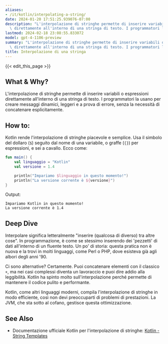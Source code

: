 ```yaml
---
aliases:
- /it/kotlin/interpolating-a-string/
date: 2024-01-20 17:51:25.939076-07:00
description: "L'interpolazione di stringhe permette di inserire variabili o espressioni\
  \ direttamente all'interno di una stringa di testo. I programmatori la usano per\u2026"
lastmod: 2024-02-18 23:08:55.833072
model: gpt-4-1106-preview
summary: "L'interpolazione di stringhe permette di inserire variabili o espressioni\
  \ direttamente all'interno di una stringa di testo. I programmatori la usano per\u2026"
title: Interpolazione di una stringa
---
```


{{< edit_this_page >}}

## What & Why?
L'interpolazione di stringhe permette di inserire variabili o espressioni direttamente all'interno di una stringa di testo. I programmatori la usano per creare messaggi dinamici, leggeri e a prova di errore, senza la necessità di concatenare esplicitamente.

## How to:
Kotlin rende l'interpolazione di stringhe piacevole e semplice. Usa il simbolo del dollaro (`$`) seguito dal nome di una variabile, o graffe (`{}`) per espressioni, e sei a cavallo. Ecco come:

```Kotlin
fun main() {
    val linguaggio = "Kotlin"
    val versione = 1.4

    println("Impariamo $linguaggio in questo momento!")
    println("La versione corrente è ${versione}")
}
```

Output:
```
Impariamo Kotlin in questo momento!
La versione corrente è 1.4
```

## Deep Dive
Interpolare significa letteralmente "inserire (qualcosa di diverso) tra altre cose". In programmazione, è come se stessimo inserendo dei 'pezzetti' di dati all'interno di un fluente testo. Un po' di storia: questa pratica non è nuova e la trovi in molti linguaggi, come Perl o PHP, dove esisteva già agli albori degli anni '90.

Ci sono alternative? Certamente. Puoi concatenare elementi con il classico `+`, ma nei casi complessi diventa un lavoraccio e puoi dire addio alla leggibilità. Kotlin ha spinto molto sull'interpolazione perché permette di mantenere il codice pulito e performante.

Kotlin, come altri linguaggi moderni, compila l'interpolazione di stringhe in modo efficiente, così non devi preoccuparti di problemi di prestazioni. La JVM, che sta sotto al cofano, gestisce questa ottimizzazione.

## See Also
- Documentazione ufficiale Kotlin per l'interpolazione di stringhe: [Kotlin - String Templates](https://kotlinlang.org/docs/reference/basic-types.html#string-templates)

